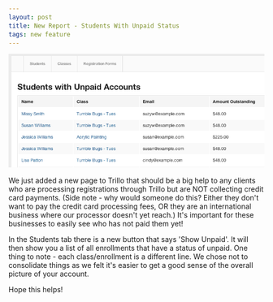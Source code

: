```yaml
---
layout: post
title: New Report - Students With Unpaid Status
tags: new feature
---
```

<img src="/img/blog/unpaid-status-report.png">

We just added a new page to Trillo that should be a big help to any clients who are processing registrations through Trillo but are NOT collecting credit card payments.  (Side note - why would someone do this?  Either they don't want to pay the credit card processing fees, OR they are an international business where our processor doesn't yet reach.)  It's important for these businesses to easily see who has not paid them yet!

In the Students tab there is a new button that says 'Show Unpaid'.  It will then show you a list of all enrollments that have a status of unpaid.  One thing to note - each class/enrollment is a different line.  We chose not to consolidate things as we felt it's easier to get a good sense of the overall picture of your account.

Hope this helps!